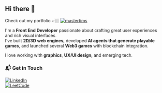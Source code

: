 ## Hi there 👋

Check out my portfolio 👉🏼 [![mastertims](https://img.shields.io/badge/Master_Tim's-Portfolio-red)](https://master-tim.vercel.app/)

I'm a **Front End Developer** passionate about crafting great user experiences and rich visual interfaces.  
I’ve built **2D/3D web engines**, developed **AI agents that generate playable games**, and launched several **Web3 games** with blockchain integration. 

I love working with **graphics**, **UX/UI design**, and emerging tech.

### 📬 Get in Touch

[![LinkedIn](https://img.shields.io/badge/LinkedIn-0077B5?style=flat&logo=linkedin&logoColor=white)](https://www.linkedin.com/in/dzhoroev7/)  
[![LeetCode](https://img.shields.io/badge/LeetCode-FFA116?style=flat&logo=leetcode&logoColor=white)](https://leetcode.com/dzhoroev1/)
